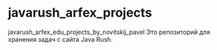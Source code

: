 # javarush_arfex_projects
javarush_arfex_edu_projects_by_novitskij_pavel
Это репозиторий для хранения задач с сайта Java Rush.
